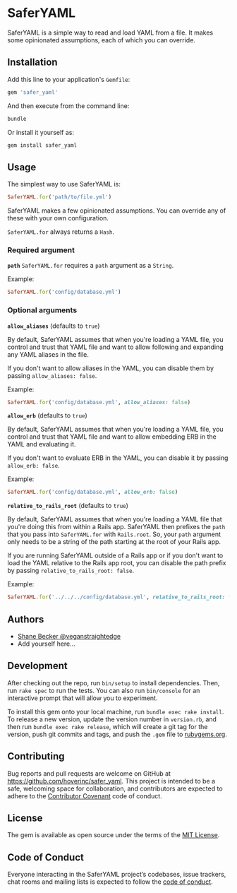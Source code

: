 # SaferYAML

SaferYAML is a simple way to read and load YAML from a file.
It makes some opinionated assumptions, each of which you can override.

## Installation

Add this line to your application's `Gemfile`:

```ruby
gem 'safer_yaml'
```

And then execute from the command line:

```sh
bundle
```

Or install it yourself as:

```sh
gem install safer_yaml
```

## Usage

The simplest way to use SaferYAML is:

```ruby
SaferYAML.for('path/to/file.yml')
```

SaferYAML makes a few opinionated assumptions.
You can override any of these with your own configuration.

`SaferYAML.for` always returns a `Hash`.

### Required argument

**`path`**
`SaferYAML.for` requires a `path` argument as a `String`.

Example:

```ruby
SaferYAML.for('config/database.yml')
```

### Optional arguments

**`allow_aliases`** (defaults to `true`)

By default, SaferYAML assumes that when you're loading a YAML file, you control and trust that YAML file and want to allow following and expanding any YAML aliases in the file.

If you don't want to allow aliases in the YAML, you can disable them by passing `allow_aliases: false`.

Example:

```ruby
SaferYAML.for('config/database.yml', allow_aliases: false)
```

**`allow_erb`** (defaults to `true`)

By default, SaferYAML assumes that when you're loading a YAML file, you control and trust that YAML file and want to allow embedding ERB in the YAML and evaluating it.

If you don't want to evaluate ERB in the YAML, you can disable it by passing `allow_erb: false`.

Example:

```ruby
SaferYAML.for('config/database.yml', allow_erb: false)
```

**`relative_to_rails_root`** (defaults to `true`)

By default, SaferYAML assumes that when you're loading a YAML file that you're doing this from within a Rails app. SaferYAML then prefixes the `path` that you pass into `SaferYAML.for` with `Rails.root`. So, your `path` argument only needs to be a string of the path starting at the root of your Rails app.

If you are running SaferYAML outside of a Rails app or if you don't want to load the YAML relative to the Rails app root, you can disable the path prefix by passing `relative_to_rails_root: false`.

Example:

```ruby
SaferYAML.for('../../../config/database.yml', relative_to_rails_root: false)
```

## Authors

- [Shane Becker @veganstraightedge](https://github.com/veganstraightedge)
- Add yourself here…

## Development

After checking out the repo, run `bin/setup` to install dependencies. Then, run `rake spec` to run the tests. You can also run `bin/console` for an interactive prompt that will allow you to experiment.

To install this gem onto your local machine, run `bundle exec rake install`. To release a new version, update the version number in `version.rb`, and then run `bundle exec rake release`, which will create a git tag for the version, push git commits and tags, and push the `.gem` file to [rubygems.org](https://rubygems.org).

## Contributing

Bug reports and pull requests are welcome on GitHub at https://github.com/hoverinc/safer_yaml. This project is intended to be a safe, welcoming space for collaboration, and contributors are expected to adhere to the [Contributor Covenant](http://contributor-covenant.org) code of conduct.

## License

The gem is available as open source under the terms of the [MIT License](https://opensource.org/licenses/MIT).

## Code of Conduct

Everyone interacting in the SaferYAML project’s codebases, issue trackers, chat rooms and mailing lists is expected to follow the [code of conduct](https://github.com/hoverinc/safer_yaml/blob/master/CODE_OF_CONDUCT.md).
